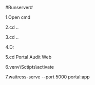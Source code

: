 #Runserver#

1.Open cmd

2.cd ..

3.cd ..

4.D:

5.cd Portal Audit Web

6.venv\Sctipts\activate

7.waitress-serve --port 5000 portal:app